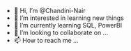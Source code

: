 - 👋 Hi, I’m @Chandini-Nair
- 👀 I’m interested in learning new things
- 🌱 I’m currently learning SQL, PowerBI
- 💞️ I’m looking to collaborate on ...
- 📫 How to reach me ...

<!---
Chandini-Nair/Chandini-Nair is a ✨ special ✨ repository because its `README.md` (this file) appears on your GitHub profile.
You can click the Preview link to take a look at your changes.
--->
